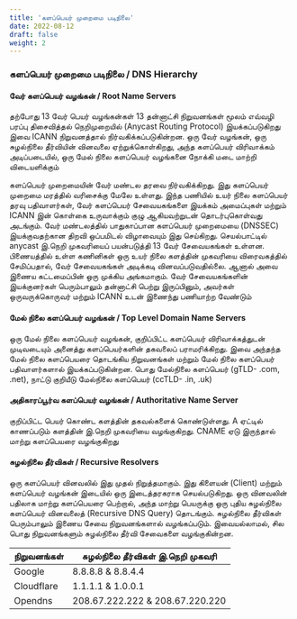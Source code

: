 ```yaml
---
title: 'களப்பெயர் முறைமை படிநிலை'
date: 2022-08-12
draft: false
weight: 2
---
```



### களப்பெயர் முறைமை படிநிலை / DNS Hierarchy

#### வேர் களப்பெயர் வழங்கன் / Root Name Servers
தற்போது 13 வேர் பெயர் வழங்கன்கள் 13 தன்னாட்சி நிறுவனங்கள் மூலம் எவ்வழி பரப்பு திசைவித்தல் நெறிமுறையில் (Anycast Routing Protocol) இயக்கப்படுகிறது இவை ICANN நிறுவனத்தால் நிர்வகிக்கப்படுகின்றன. ஒரு வேர் வழங்கன், ஒரு சுழல்நிலை தீர்வியின் வினவலை ஏற்றுக்கொள்கிறது, அந்த களப்பெயர் விரிவாக்கம் அடிப்படையில், ஒரு மேல் நிலை களப்பெயர் வழங்கனை நோக்கி மடை மாற்றி விடையளிக்கும்

களப்பெயர் முறைமையின் வேர்  மண்டல தரவை நிர்வகிக்கிறது. இது களப்பெயர் முறைமை மரத்தில் வரிசைக்கு மேலே உள்ளது. இந்த பணியில் உயர் நிலை களப்பெயர் தரவு பதிவாளர்கள், வேர் களப்பெயர் சேவையகங்களை இயக்கம் அமைப்புகள் மற்றும் ICANN இன் கொள்கை உருவாக்கும் குழு ஆகியவற்றுடன் தொடர்புகொள்வது அடங்கும். வேர் மண்டலத்தில் பாதுகாப்பான களப்பெயர் முறைமையை (DNSSEC) இயக்குவதற்கான திறவி ஒப்பமிடல் விழாவையும் இது செய்கிறது. செயல்பாட்டில் anycast இ.நெறி முகவரியைப் பயன்படுத்தி 13 வேர் சேவையகங்கள் உள்ளன. பிணையத்தில் உள்ள கணினிகள் ஒரு உயர் நிலை களத்தின் முகவரியை விரைவகத்தில்  சேமிப்பதால், வேர் சேவையகங்கள் அடிக்கடி வினவப்படுவதில்லை. ஆனால் அவை இணைய கட்டமைப்பின் ஒரு முக்கிய அங்கமாகும். வேர் சேவையகங்களின் இயக்குனர்கள் பெரும்பாலும் தன்னாட்சி பெற்று இருப்பினும், அவர்கள் ஒருவருக்கொருவர் மற்றும் ICANN உடன் இணைந்து பணியாற்ற வேண்டும்

#### மேல் நிலை களப்பெயர் வழங்கன் / Top Level Domain Name Servers
ஒரு மேல் நிலை களப்பெயர் வழங்கன், குறிப்பிட்ட களப்பெயர் விரிவாக்கத்துடன் முடிவடையும் அனைத்து களப்பெயர்களின் தகவலைப் பராமரிக்கிறது. இவை அந்தந்த மேல் நிலை களப்பெயரை தொடங்கிய நிறுவனங்கள் மற்றும் மேல் நிலை களப்பெயர் பதிவாளர்களால் இயக்கப்படுகின்றன. பொது மேல்நிலை களப்பெயர் (gTLD- .com, .net), நாட்டு குறியீடு மேல்நிலை களப்பெயர் (ccTLD- .in, .uk)

#### அதிகாரப்பூர்வ களப்பெயர் வழங்கன் / Authoritative Name Server
குறிப்பிட்ட பெயர் கொண்ட களத்தின் தகவல்களைக் கொண்டுள்ளது. A ஏட்டில் காணப்படும் களத்தின் இ.நெறி முகவரியை வழங்குகிறது. CNAME ஏடு இருந்தால் மாற்று களப்பெயரை வழங்குகிறது


#### சுழல்நிலை தீர்விகள் / Recursive Resolvers
ஒரு களப்பெயர் வினவலில் இது முதல் நிறுத்தமாகும். இது கிளையன் (Client) மற்றும் களப்பெயர் வழங்கன் இடையில் ஒரு இடைத்தரகராக செயல்படுகிறது. ஒரு வினவலின் பதிலாக மாற்று களப்பெயரை பெற்றால், அந்த மாற்று பெயருக்கு ஒரு புதிய சுழல்நிலை களப்பெயர் வினவலைத் (Recursive DNS Query) தொடங்கும். சுழல்நிலை தீர்விகள் பெரும்பாலும் இணைய சேவை நிறுவனங்களால் வழங்கப்படும். இவையல்லாமல், சில பொது நிறுவனங்களும் சுழல்நிலை தீர்வி சேவைகளை வழங்குகின்றன.

| நிறுவனங்கள் | சுழல்நிலை தீர்விகள் இ.நெறி முகவரி |
| ---------- | ------------------------------ |
| Google | 8.8.8.8 & 8.8.4.4 |
| Cloudflare | 1.1.1.1 & 1.0.0.1 | 
| Opendns | 208.67.222.222 & 208.67.220.220 |





